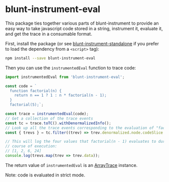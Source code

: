 # blunt-instrument-eval

This package ties together various parts of blunt-instrument to provide an easy way to take javascript code stored in a string, instrument it, evaluate it, and get the trace in a consumable format.

First, install the package (or see [blunt-instrument-standalone][standalone] if you prefer to load the dependency from a `<script>` tag):

```sh
npm install --save blunt-instrument-eval
```

Then you can use the `instrumentedEval` function to trace code:

```javascript
import instrumentedEval from 'blunt-instrument-eval';

const code = `
  function factorial(n) {
    return n == 1 ? 1 : n * factorial(n - 1);
  }
  factorial(5);`;

const trace = instrumentedEval(code);
// Get a collection of the trace events
const tc = trace.toTC().withDenormalizedInfo();
// Look up all the trace events corresponding to the evaluation of "factorial(n - 1)":
const { trevs } = tc.filter((trev) => trev.denormalized.node.codeSlice === 'factorial(n - 1)');

// This will log the four values that factorial(n - 1) evaluates to during the
// course of execution:
// [1, 2, 6, 24]
console.log(trevs.map(trev => trev.data));
```

The return value of `instrumentedEval` is an [ArrayTrace](../blunt-instrument-core/README.md#arraytrace) instance.

Note: code is evaluated in strict mode.

[standalone]: ../blunt-instrument-standalone/README.md
